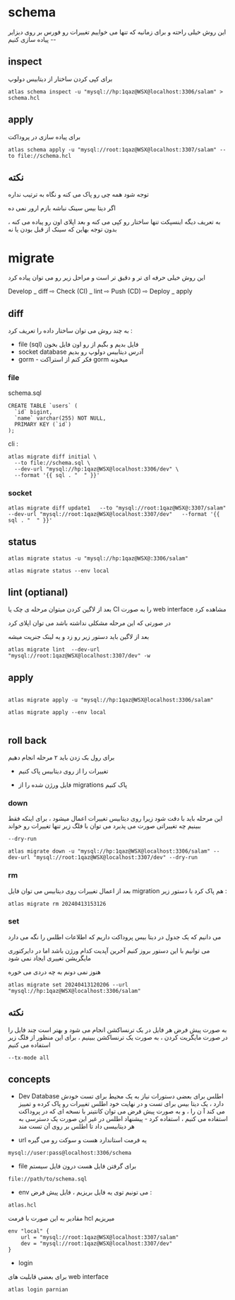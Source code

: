 # schema

این روش خیلی راحته و برای زمانیه که تنها می خواییم تغییرات رو فورس بر روی دیزایر  -- پیاده سازی کنیم

## inspect

برای کپی کردن ساختار از دیتابیس دولوپ

```
atlas schema inspect -u "mysql://hp:1qaz@WSX@localhost:3306/salam" > schema.hcl
```

## apply
برای پیاده سازی در پروداکت

```
atlas schema apply -u "mysql://root:1qaz@WSX@localhost:3307/salam" --to file://schema.hcl
```

## نکته
توجه شود همه چی رو پاک می کنه و نگاه به ترتیب نداره

اگر دیتا بیس سینک نباشه بازم ارور نمی ده 

به تعریف دیگه اینسپکت تنها ساختار رو کپی می کنه و بعد اپلای اون رو پیاده می کنه ، بدون توجه بهاین که سینک از قبل بودن یا نه

# migrate

این روش خیلی حرفه ای تر و دقیق تر است و مراحل زیر رو می توان پیاده کرد

Develop _ diff  ⇨ Check (CI) _ lint  ⇨ Push (CD) ⇨ Deploy _ apply

## diff

به چند روش می توان ساختار داده را تعریف کرد :
+ file (sql) فایل بدیم و بگیم از رو اون فایل بخون
+ socket database آدرس دیتابیس دولوپ رو بدیم
+ gorm - فکر کنم از استراکت gorm میخونه
### file

schema.sql
```
CREATE TABLE `users` (
  `id` bigint,
  `name` varchar(255) NOT NULL,
  PRIMARY KEY (`id`)
);

```
cli :
```
atlas migrate diff initial \                                                                         
  --to file://schema.sql \                                                                                   
  --dev-url "mysql://hp:1qaz@WSX@localhost:3306/dev" \                                                  
  --format '{{ sql . "  " }}'
```

### socket 
```
atlas migrate diff update1   --to "mysql://root:1qaz@WSX@:3307/salam"  --dev-url "mysql://root:1qaz@WSX@localhost:3307/dev"   --format '{{ sql . "  " }}'
```
## status

```
atlas migrate status -u "mysql://hp:1qaz@WSX@:3306/salam"

atlas migrate status --env local
```

## lint (optianal)

بعد از لاگین کردن میتوان مرحله ی چک یا CI را به صورت web interface  مشاهده کرد

در صورتی که این مرحله مشکلی نداشته باشد می توان اپلای کرد

بعد از لاگین باید دستور زیر رو زد و یه لینک جنریت میشه

```
atlas migrate lint  --dev-url "mysql://root:1qaz@WSX@localhost:3307/dev" -w
```


## apply

```

atlas migrate apply -u "mysql://hp:1qaz@WSX@localhost:3306/salam"

atlas migrate apply --env local


```

## roll back 

برای رول بک زدن باید ۲ مرحله انجام دهیم
+ تغییرات را از روی دیتابیس پاک کنیم

+ فایل ورژن شده را از migrations پاک کنیم


### down 
این مرحله باید با دقت شود زیرا روی دیتابیس تغییرات اعمال میشود ، برای اینکه فقط ببینیم چه تغییراتی صورت می پذیرد می توان با فلگ زیر تنها تغییرات رو خواند
```
--dry-run

atlas migrate down -u "mysql://hp:1qaz@WSX@localhost:3306/salam" --dev-url "mysql://root:1qaz@WSX@localhost:3307/dev" --dry-run
```

### rm

بعد از اعمال تغییرات روی دیتابیس می توان فایل migration هم پاک کرد با دستور زیر :

```
atlas migrate rm 20240413153126
```

### set 
می دانیم که یک جدول در دیتا بیس پروداکت داریم که اطلاعات اطلس را نگه می دارد

می توانیم با این دستور بروز کنیم آخرین آپدیت کدام ورژن باشد اما در دایرکتوری مایگریشن تغییری ایجاد نمی شود

هنوز نمی دونم به چه دردی می خوره

```
atlas migrate set 20240413120206 --url "mysql://hp:1qaz@WSX@localhost:3306/salam"
```


## نکته
به صورت پیش فرض هر فایل در یک ترنساکشن انجام می شود و بهتر است چند فایل را در صورت مایگریت کردن ، به صورت یک ترنساکشن ببینیم ،  برای این منظور از فلگ زیر استفاده می کنیم
```
--tx-mode all
```

## concepts
+ Dev Database
اطلس برای بعضی دستورات نیاز به یک محیط برای تست خودش دارد ، یک دیتا بیس برای تست و در نهایت خود اطلس تغییرات رو پاک کرده و  تمییز می کند آ ن را ، و به صورت پیش فرض می توان کانتینر با نسخه ای که در پروداکت استفاده می کنیم ، استفاده کرد - پیشنهاد اطلس در غیر این صورت یک دسترسی به هر دیتابیسی داد تا اطلس  بر روی آن تست مند

+ url
یه فرمت استاندارد هست و سوکت رو می گیره
```
mysql://user:pass@localhost:3306/schema
```

+ file
برای گرفتن فایل هست درون فایل سیستم
```
file://path/to/schema.sql
```
+ env
می تونیم توی یه فایل بریزیم ، فایل پیش فرض :
```
atlas.hcl
```
مقادیر به این صورت با فرمت hcl میریزیم
```
env "local" {
	url = "mysql://root:1qaz@WSX@localhost:3307/salam"
	dev = "mysql://root:1qaz@WSX@localhost:3307/dev"
}
```

+ login

برای بعضی قابلیت های web interface 
```
atlas login parnian
```